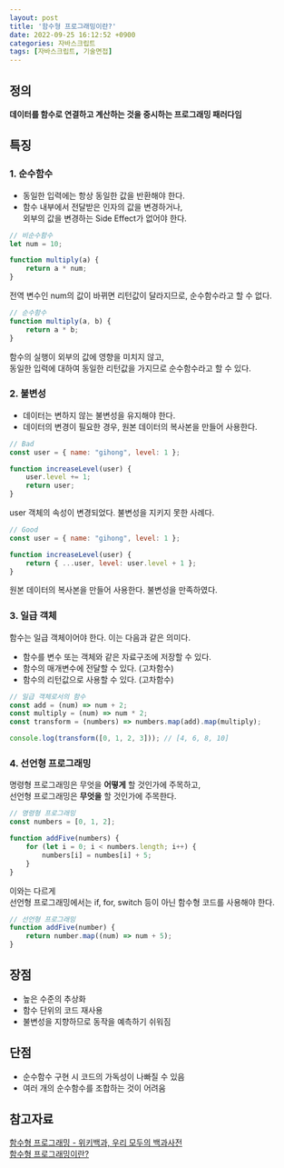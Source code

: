 ```yaml
---
layout: post
title: '함수형 프로그래밍이란?'
date: 2022-09-25 16:12:52 +0900
categories: 자바스크립트
tags: [자바스크립트, 기술면접]
---
```


## 정의  
**데이터를 함수로 연결하고 계산하는 것을 중시하는 프로그래밍 패러다임**  

## 특징
### 1. 순수함수  
- 동일한 입력에는 항상 동일한 값을 반환해야 한다.  
- 함수 내부에서 전달받은 인자의 값을 변경하거나,  
  외부의 값을 변경하는 Side Effect가 없어야 한다.   
    
```javascript
// 비순수함수
let num = 10;

function multiply(a) {
    return a * num;
}
```
  
전역 변수인 num의 값이 바뀌면 리턴값이 달라지므로, 순수함수라고 할 수 없다.  
  
```jsx
// 순수함수
function multiply(a, b) {
    return a * b;
}
```
함수의 실행이 외부의 값에 영향을 미치지 않고,   
동일한 입력에 대하여 동일한 리턴값을 가지므로 순수함수라고 할 수 있다.   

### 2. 불변성  
- 데이터는 변하지 않는 불변성을 유지해야 한다.  
- 데이터의 변경이 필요한 경우, 원본 데이터의 복사본을 만들어 사용한다.  

```jsx
// Bad
const user = { name: "gihong", level: 1 };

function increaseLevel(user) {
    user.level += 1;
    return user;
}
```
user 객체의 속성이 변경되었다. 불변성을 지키지 못한 사례다.   

```jsx
// Good
const user = { name: "gihong", level: 1 };

function increaseLevel(user) {
    return { ...user, level: user.level + 1 };
}
```
원본 데이터의 복사본을 만들어 사용한다. 불변성을 만족하였다.   

### 3. 일급 객체
함수는 일급 객체이어야 한다. 이는 다음과 같은 의미다.   
- 함수를 변수 또는 객체와 같은 자료구조에 저장할 수 있다.  
- 함수의 매개변수에 전달할 수 있다. (고차함수)  
- 함수의 리턴값으로 사용할 수 있다. (고차함수)  

```jsx
// 일급 객체로서의 함수
const add = (num) => num + 2;
const multiply = (num) => num * 2;
const transform = (numbers) => numbers.map(add).map(multiply);

console.log(transform([0, 1, 2, 3])); // [4, 6, 8, 10]
```

### 4. 선언형 프로그래밍

명령형 프로그래밍은 무엇을 **어떻게** 할 것인가에 주목하고,   
선언형 프로그래밍은 **무엇을** 할 것인가에 주목한다.   

```jsx
// 명령형 프로그래밍
const numbers = [0, 1, 2];

function addFive(numbers) {
    for (let i = 0; i < numbers.length; i++) {
        numbers[i] = numbes[i] + 5;
    }
}
```
이와는 다르게  
선언형 프로그래밍에서는 if, for, switch 등이 아닌 함수형 코드를 사용해야 한다.  

```jsx
// 선언형 프로그래밍
function addFive(number) {
    return number.map((num) => num + 5);
}
```

## 장점
- 높은 수준의 추상화  
- 함수 단위의 코드 재사용  
- 불변성을 지향하므로 동작을 예측하기 쉬워짐  

## 단점
- 순수함수 구현 시 코드의 가독성이 나빠질 수 있음  
- 여러 개의 순수함수를 조합하는 것이 어려움  

## 참고자료
[함수형 프로그래밍 - 위키백과, 우리 모두의 백과사전](https://ko.wikipedia.org/wiki/%ED%95%A8%EC%88%98%ED%98%95_%ED%94%84%EB%A1%9C%EA%B7%B8%EB%9E%98%EB%B0%8D)  
[함수형 프로그래밍이란?](https://jongminfire.dev/%ED%95%A8%EC%88%98%ED%98%95-%ED%94%84%EB%A1%9C%EA%B7%B8%EB%9E%98%EB%B0%8D%EC%9D%B4%EB%9E%80)